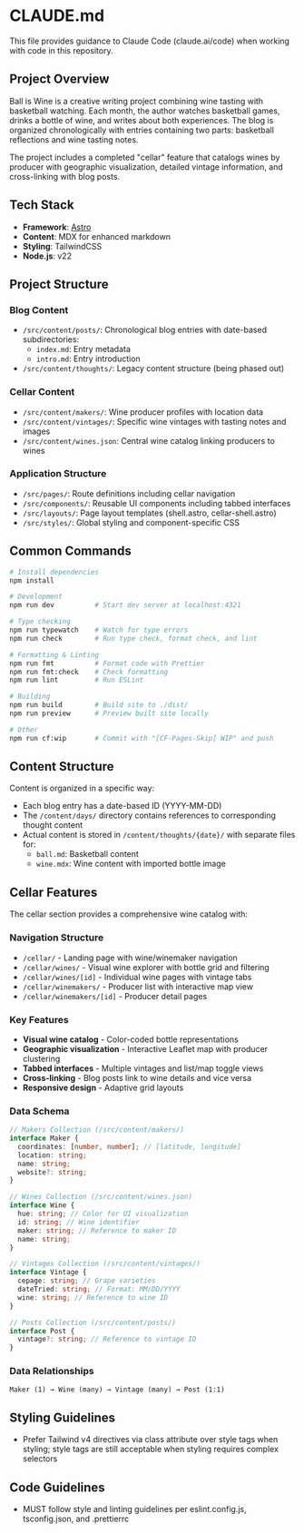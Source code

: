 # CLAUDE.md

This file provides guidance to Claude Code (claude.ai/code) when working with code in this repository.

## Project Overview

Ball is Wine is a creative writing project combining wine tasting with basketball watching. Each month, the author watches basketball games, drinks a bottle of wine, and writes about both experiences. The blog is organized chronologically with entries containing two parts: basketball reflections and wine tasting notes.

The project includes a completed "cellar" feature that catalogs wines by producer with geographic visualization, detailed vintage information, and cross-linking with blog posts.

## Tech Stack

- **Framework**: [Astro](https://astro.build/)
- **Content**: MDX for enhanced markdown
- **Styling**: TailwindCSS
- **Node.js**: v22

## Project Structure

### Blog Content

- `/src/content/posts/`: Chronological blog entries with date-based subdirectories:
  - `index.md`: Entry metadata
  - `intro.md`: Entry introduction
- `/src/content/thoughts/`: Legacy content structure (being phased out)

### Cellar Content

- `/src/content/makers/`: Wine producer profiles with location data
- `/src/content/vintages/`: Specific wine vintages with tasting notes and images
- `/src/content/wines.json`: Central wine catalog linking producers to wines

### Application Structure

- `/src/pages/`: Route definitions including cellar navigation
- `/src/components/`: Reusable UI components including tabbed interfaces
- `/src/layouts/`: Page layout templates (shell.astro, cellar-shell.astro)
- `/src/styles/`: Global styling and component-specific CSS

## Common Commands

```bash
# Install dependencies
npm install

# Development
npm run dev          # Start dev server at localhost:4321

# Type checking
npm run typewatch    # Watch for type errors
npm run check        # Run type check, format check, and lint

# Formatting & Linting
npm run fmt          # Format code with Prettier
npm run fmt:check    # Check formatting
npm run lint         # Run ESLint

# Building
npm run build        # Build site to ./dist/
npm run preview      # Preview built site locally

# Other
npm run cf:wip       # Commit with "[CF-Pages-Skip] WIP" and push
```

## Content Structure

Content is organized in a specific way:

- Each blog entry has a date-based ID (YYYY-MM-DD)
- The `/content/days/` directory contains references to corresponding thought content
- Actual content is stored in `/content/thoughts/{date}/` with separate files for:
  - `ball.md`: Basketball content
  - `wine.mdx`: Wine content with imported bottle image

## Cellar Features

The cellar section provides a comprehensive wine catalog with:

### Navigation Structure

- `/cellar/` - Landing page with wine/winemaker navigation
- `/cellar/wines/` - Visual wine explorer with bottle grid and filtering
- `/cellar/wines/[id]` - Individual wine pages with vintage tabs
- `/cellar/winemakers/` - Producer list with interactive map view
- `/cellar/winemakers/[id]` - Producer detail pages

### Key Features

- **Visual wine catalog** - Color-coded bottle representations
- **Geographic visualization** - Interactive Leaflet map with producer clustering
- **Tabbed interfaces** - Multiple vintages and list/map toggle views
- **Cross-linking** - Blog posts link to wine details and vice versa
- **Responsive design** - Adaptive grid layouts

### Data Schema

```typescript
// Makers Collection (/src/content/makers/)
interface Maker {
  coordinates: [number, number]; // [latitude, longitude]
  location: string;
  name: string;
  website?: string;
}

// Wines Collection (/src/content/wines.json)
interface Wine {
  hue: string; // Color for UI visualization
  id: string; // Wine identifier
  maker: string; // Reference to maker ID
  name: string;
}

// Vintages Collection (/src/content/vintages/)
interface Vintage {
  cepage: string; // Grape varieties
  dateTried: string; // Format: MM/DD/YYYY
  wine: string; // Reference to wine ID
}

// Posts Collection (/src/content/posts/)
interface Post {
  vintage?: string; // Reference to vintage ID
}
```

### Data Relationships

`Maker (1) → Wine (many) → Vintage (many) → Post (1:1)`

## Styling Guidelines

- Prefer Tailwind v4 directives via class attribute over style tags when styling; style tags are still acceptable when styling requires complex selectors

## Code Guidelines

- MUST follow style and linting guidelines per eslint.config.js, tsconfig.json, and .prettierrc
